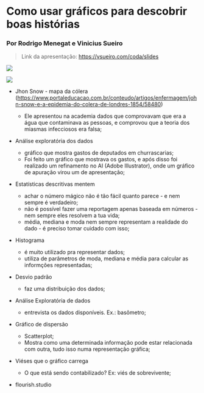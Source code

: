 # Como usar gráficos para descobrir boas histórias

### Por Rodrigo Menegat e Vinicius Sueiro

>Link da apresentação: https://vsueiro.com/coda/slides

![](https://i.imgur.com/ZX7brPA.jpg)

![](https://i.imgur.com/ckANTkp.jpg)


* Jhon Snow - mapa da cólera (https://www.portaleducacao.com.br/conteudo/artigos/enfermagem/john-snow-e-a-epidemia-do-colera-de-londres-1854/58480)

    -    Ele apresentou na academia dados que comprovavam que era a água que contaminava as pessoas, e comprovou que a teoria dos miasmas infecciosos era falsa;

* Análise exploratória dos dados
    - gráfico que mostra gastos de deputados em churrascarias;
    - Foi feito um gráfico que mostrava os gastos, e após disso foi realizado um refinamento no AI (Adobe Illustrator), onde um gráfico de apuração virou um de apresentação;

* Estatísticas descritivas mentem
    - achar o número mágico não é tão fácil quanto parece - e nem sempre é verdadeiro;
    - não é possível fazer uma reportagem apenas baseada em números - nem sempre eles resolvem a tua vida;
    - média, mediana e moda nem sempre representam a realidade do dado - é preciso tomar cuidado com isso;

* Histograma
    - é muito utilizado pra representar dados;
    - utiliza de parâmetros de moda, mediana e média para calcular as informções representadas;
    
* Desvio padrão
    - faz uma distribuição dos dados;

* Análise Exploratória de dados
    - entrevista os dados disponíveis. Ex.: basômetro;

* Gráfico de dispersão
    - Scatterplot;
    - Mostra como uma determinada informação pode estar relacionada com outra, tudo isso numa representação gráfica;

* Viéses que o gráfico carrega
    - O que está sendo contabilizado? Ex: viés de sobrevivente;

* flourish.studio

